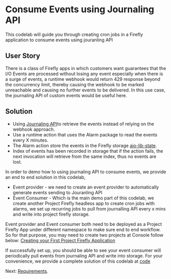 # Consume Events using Journaling API

This codelab will guide you through creating cron jobs in a Firefly application to consume events using jouranling API

## User Story
There is a class of Firefly apps in which customers want guarantees that the I/O Events are processed without losing any event especially 
when there is a surge of events, a runtime webhook would return 429 response beyond the concurrency limit, thereby causing the webhook to be 
marked unreachable and causing no further events to be delivered. In this use case, the journaling API of custom events would be useful here. 

## Solution
- Using [Journaling API](https://www.adobe.io/apis/experienceplatform/events/docs.html#!adobedocs/adobeio-events/master/api/journaling_api.md)to retrieve the events instead of relying on the webhook approach.
- Use a runtime action that uses the Alarm package to read the events every X minutes.
- The Alarm action store the events in the Firefly storage [aio-lib-state](https://github.com/adobe/aio-lib-state).
- Index of events has been recorded in storage that if the action fails, the next invocation will retrieve from the same index, thus no events are lost.

In order to demo how to using journaling API to consume events, we provide an end to end solution in this codelab, 
- Event provider - we need to create an event provider to automatically generate events sending to Jouranling API
- Event Consumer - Which is the main demo part of this codelab, we create another Project Firefly headless app to create cron jobs with alarms, we set up recurring jobs to pull from journalling API every x mins and write into project firefly storage.

Event provider and Event consumer both need to be deployed as a Project Firefly App under different namespace to make sure end to end workflow.
So for that purpose, you may need to create two projects at Console follow below:
[Creating your First Project Firefly Application](https://github.com/AdobeDocs/project-firefly/blob/master/getting_started/first_app.md)

If successfully set up, you should be able to see your event consumer will periodically pull events from journaling API and write into storage.
For your convenience, we provide a complete solution of this codelab at [code](https://github.com/AdobeDocs/adobeio-samples-journaling-events)

Next: [Requirements](/lessons/requirements.md).
  
